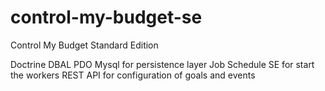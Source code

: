 control-my-budget-se
====================

Control My Budget Standard Edition

Doctrine DBAL PDO Mysql for persistence layer
Job Schedule SE for start the workers
REST API for configuration of goals and events